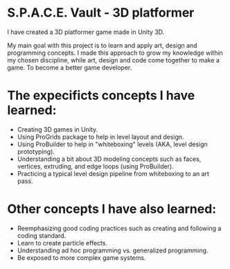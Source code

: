 # S.P.A.C.E. Vault - 3D platformer
I have created a 3D platformer game made in Unity 3D.

My main goal with this project is to learn and apply art, design and programming concepts. I made this approach to grow my knowledge within my chosen discipline, while art, design and code come together to make a game. To become a better game developer.

# The expecificts concepts I have learned:
  - Creating 3D games in Unity.
  - Using ProGrids package to help in level layout and design.
  - Using ProBuilder to help in "whiteboxing" levels (AKA, level design prototyping).
  - Understanding a bit about 3D modeling concepts such as faces, vertices, extruding, and edge loops (using ProBuilder).
  - Practicing a typical level design pipeline from whiteboxing to an art pass.

# Other concepts I have also learned:
  - Reemphasizing good coding practices such as creating and following a coding standard.
  - Learn to create particle effects.
  - Understanding ad hoc programming vs. generalized programming.
  - Be exposed to more complex game systems.
